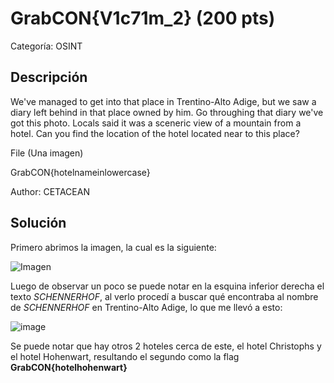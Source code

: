 # GrabCON{V1c71m_2} (200 pts)
Categoría: OSINT
## Descripción
We've managed to get into that place in Trentino-Alto Adige, but we saw a diary left behind in that place owned by him. Go throughing that diary we've got this photo. Locals said it was a sceneric view of a mountain from a hotel. Can you find the location of the hotel located near to this place?

File (Una imagen) 

GrabCON{hotelnameinlowercase}

Author: CETACEAN
## Solución

Primero abrimos la imagen, la cual es la siguiente:

![Imagen](https://cdn.discordapp.com/attachments/881370478189629472/883395017308241980/IMG_20210903_222555.jpg)

Luego de observar un poco se puede notar en la esquina inferior derecha el texto *SCHENNERHOF*, al verlo procedí a buscar qué encontraba al nombre de *SCHENNERHOF* en Trentino-Alto Adige, lo que me llevó a esto:

![image](https://user-images.githubusercontent.com/66751764/132141859-c5e4ae43-ee62-4f28-9fcc-d806daec6a9e.png)

Se puede notar que hay otros 2 hoteles cerca de este, el hotel Christophs y el hotel Hohenwart, resultando el segundo como la flag **GrabCON{hotelhohenwart}**
